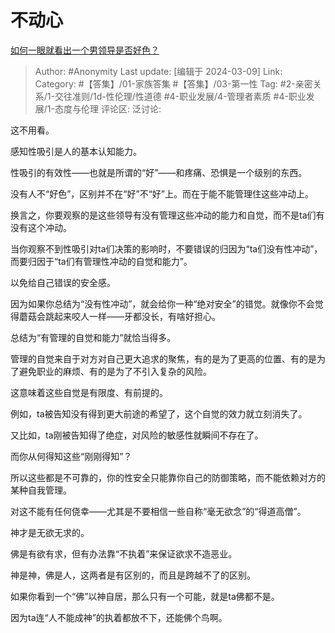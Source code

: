 # 不动心
[如何一眼就看出一个男领导是否好色？](https://www.zhihu.com/question/575603654/answer/3424346958)

> Author: #Anonymity
> Last update: [编辑于 2024-03-09]
> Link:
> Category: #【答集】/01-家族答集 #【答集】/03-第一性 
> Tag: #2-亲密关系/1-交往准则/1d-性伦理/性道德 #4-职业发展/4-管理者素质 #4-职业发展/1-态度与伦理 
> 评论区:
> 泛讨论:

这不用看。

感知性吸引是人的基本认知能力。

性吸引的有效性——也就是所谓的“好”——和疼痛、恐惧是一个级别的东西。

没有人不“好色”，区别并不在“好”不“好”上。而在于能不能管理住这些冲动上。

换言之，你要观察的是这些领导有没有管理这些冲动的能力和自觉，而不是ta们有没有这个冲动。

当你观察不到性吸引对ta们决策的影响时，不要错误的归因为“ta们没有性冲动”，而要归因于“ta们有管理性冲动的自觉和能力”。

以免给自己错误的安全感。

因为如果你总结为“没有性冲动”，就会给你一种“绝对安全”的错觉。就像你不会觉得蘑菇会跳起来咬人一样——牙都没长，有啥好担心。

总结为“有管理的自觉和能力”就恰当得多。

管理的自觉来自于对方对自己更大追求的聚焦，有的是为了更高的位置、有的是为了避免职业的麻烦、有的是为了不引入复杂的风险。

这意味着这些自觉是有限度、有前提的。

例如，ta被告知没有得到更大前途的希望了，这个自觉的效力就立刻消失了。

又比如，ta刚被告知得了绝症，对风险的敏感性就瞬间不存在了。

而你从何得知这些“刚刚得知”？

所以这些都是不可靠的，你的性安全只能靠你自己的防御策略，而不能依赖对方的某种自我管理。

对这不能有任何侥幸——尤其是不要相信一些自称“毫无欲念”的“得道高僧”。

神才是无欲无求的。

佛是有欲有求，但有办法靠“不执着”来保证欲求不造恶业。

神是神，佛是人，这两者是有区别的，而且是跨越不了的区别。

如果你看到一个“佛”以神自居，那么只有一个可能，就是ta佛都不是。

因为ta连“人不能成神”的执着都放不下，还能佛个鸟啊。